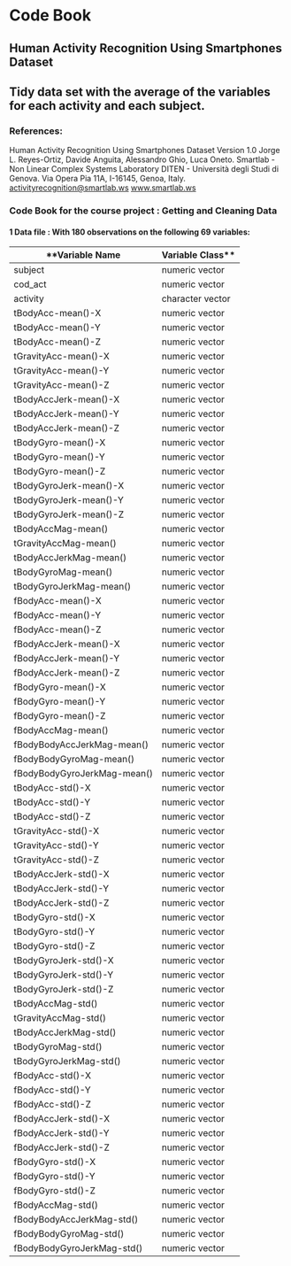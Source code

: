 # Code Book 
## Human Activity Recognition Using Smartphones Dataset
## Tidy data set with the average of the variables for each activity and each subject.

### References:
Human Activity Recognition Using Smartphones Dataset
Version 1.0
Jorge L. Reyes-Ortiz, Davide Anguita, Alessandro Ghio, Luca Oneto.
Smartlab - Non Linear Complex Systems Laboratory
DITEN - Università degli Studi di Genova.
Via Opera Pia 11A, I-16145, Genoa, Italy.
activityrecognition@smartlab.ws
www.smartlab.ws

### Code Book for the course project : Getting and Cleaning Data

#### 1 Data file : With 180 observations on the following 69 variables:

**Variable Name | Variable Class**
----------------|----------------  
  subject  |  numeric vector
  cod_act   |  numeric vector
  activity                  |  character vector
  tBodyAcc-mean()-X         |  numeric vector
  tBodyAcc-mean()-Y         |  numeric vector
  tBodyAcc-mean()-Z         |  numeric vector
  tGravityAcc-mean()-X      |  numeric vector
  tGravityAcc-mean()-Y      |  numeric vector
  tGravityAcc-mean()-Z      |  numeric vector
  tBodyAccJerk-mean()-X     |  numeric vector
  tBodyAccJerk-mean()-Y     |  numeric vector
  tBodyAccJerk-mean()-Z     |  numeric vector
  tBodyGyro-mean()-X        |  numeric vector
  tBodyGyro-mean()-Y        |  numeric vector
  tBodyGyro-mean()-Z        |  numeric vector
  tBodyGyroJerk-mean()-X    |  numeric vector
  tBodyGyroJerk-mean()-Y    |  numeric vector
  tBodyGyroJerk-mean()-Z    |  numeric vector
  tBodyAccMag-mean()        |  numeric vector
  tGravityAccMag-mean()     |  numeric vector
  tBodyAccJerkMag-mean()    |  numeric vector
  tBodyGyroMag-mean()       |  numeric vector
  tBodyGyroJerkMag-mean()   |  numeric vector
  fBodyAcc-mean()-X         |  numeric vector
  fBodyAcc-mean()-Y         |  numeric vector
  fBodyAcc-mean()-Z         |  numeric vector
  fBodyAccJerk-mean()-X     |  numeric vector
  fBodyAccJerk-mean()-Y     |  numeric vector
  fBodyAccJerk-mean()-Z     |  numeric vector
  fBodyGyro-mean()-X        |  numeric vector
  fBodyGyro-mean()-Y        |  numeric vector
  fBodyGyro-mean()-Z        |  numeric vector
  fBodyAccMag-mean()        |  numeric vector
  fBodyBodyAccJerkMag-mean() | numeric vector
  fBodyBodyGyroMag-mean()    | numeric vector
  fBodyBodyGyroJerkMag-mean() | numeric vector
  tBodyAcc-std()-X           |  numeric vector
  tBodyAcc-std()-Y          |  numeric vector
  tBodyAcc-std()-Z          |  numeric vector
  tGravityAcc-std()-X       |  numeric vector
  tGravityAcc-std()-Y       |  numeric vector
  tGravityAcc-std()-Z       |  numeric vector
  tBodyAccJerk-std()-X      |  numeric vector
  tBodyAccJerk-std()-Y      |  numeric vector
  tBodyAccJerk-std()-Z      |  numeric vector
  tBodyGyro-std()-X         |  numeric vector
  tBodyGyro-std()-Y         |  numeric vector
  tBodyGyro-std()-Z         |  numeric vector
  tBodyGyroJerk-std()-X     |  numeric vector
  tBodyGyroJerk-std()-Y     |  numeric vector
  tBodyGyroJerk-std()-Z     |  numeric vector
  tBodyAccMag-std()         |  numeric vector
  tGravityAccMag-std()      |  numeric vector
  tBodyAccJerkMag-std()     |  numeric vector
  tBodyGyroMag-std()        |  numeric vector
  tBodyGyroJerkMag-std()    |  numeric vector
  fBodyAcc-std()-X          |  numeric vector
  fBodyAcc-std()-Y          |  numeric vector
  fBodyAcc-std()-Z          |  numeric vector
  fBodyAccJerk-std()-X      |  numeric vector
  fBodyAccJerk-std()-Y      |  numeric vector
  fBodyAccJerk-std()-Z      |  numeric vector
  fBodyGyro-std()-X         |  numeric vector
  fBodyGyro-std()-Y         |  numeric vector
  fBodyGyro-std()-Z         |  numeric vector
  fBodyAccMag-std()         |  numeric vector
  fBodyBodyAccJerkMag-std() |  numeric vector
  fBodyBodyGyroMag-std()    |  numeric vector
  fBodyBodyGyroJerkMag-std()  | numeric vector
